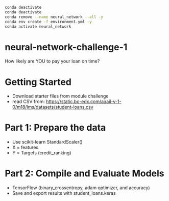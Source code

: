 ```bash
conda deactivate
conda deactivate
conda remove --name neural_network --all -y
conda env create -f environment.yml -y
conda activate neural_network
```

# neural-network-challenge-1
How likely are YOU to pay your loan on time?


# Getting Started
- Download starter files from module challenge
- read CSV from:  https://static.bc-edx.com/ai/ail-v-1-0/m18/lms/datasets/student-loans.csv

# Part 1: Prepare the data
- Use scikit-learn StandardScaler()
- X = features
- Y = Targets (credit_ranking)

# Part 2: Compile and Evaluate Models
 - TensorFlow (binary_crossentropy, adam optimizer, and accuracy)
 - Save and export results with student_loans.keras